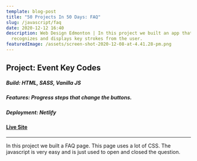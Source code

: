 ```yaml
---
template: blog-post
title: "50 Projects In 50 Days: FAQ"
slug: /javascript/faq
date: 2020-12-12 16:40
description: Web Design Edmonton | In this project we built an app that
  recognizes and displays key strokes from the user.
featuredImage: /assets/screen-shot-2020-12-08-at-4.41.28-pm.png
---
```

## Project: Event Key Codes

##### Build: HTML, SASS, Vanilla JS

##### Features: Progress steps that change the buttons.

##### Deployment: Netlify

#### [Live Site](https://50-projects-in-50-days.netlify.app/faq/)

- - -

In this project we built a FAQ page. This page uses a lot of CSS. The javascript is very easy and is just used to open and closed the question. 
